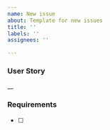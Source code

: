 ```yaml
---
name: New issue
about: Template for new issues
title: ''
labels: ''
assignees: ''

---
```


### **User Story**
__

### **Requirements**

- [ ]
